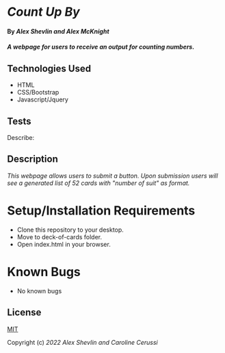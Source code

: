 # _Count Up By_

#### By _**Alex Shevlin and Alex McKnight**_

#### _A webpage for users to receive an output for counting numbers._

## Technologies Used

* HTML
* CSS/Bootstrap
* Javascript/Jquery

## Tests

Describe: 


## Description

_This webpage allows users to submit a button. Upon submission users will see a generated list of 52 cards with "number of suit" as format._

# Setup/Installation Requirements

* Clone this repository to your desktop.
* Move to deck-of-cards folder.
* Open index.html in your browser.

# Known Bugs

* No known bugs

## License

[MIT](/LICENSE)

Copyright (c) _2022_ _Alex Shevlin and Caroline Cerussi_